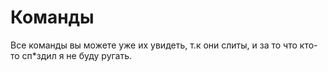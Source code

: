# Команды
Все команды вы можете уже их увидеть, т.к они слиты, и за то что кто-то сп*здил я не буду ругать.